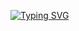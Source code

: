 [![Typing SVG](https://readme-typing-svg.demolab.com/?lines=Hi,+I'm+Chris+Alupului;Currently+learning+cyber+security)](https://git.io/typing-svg)
